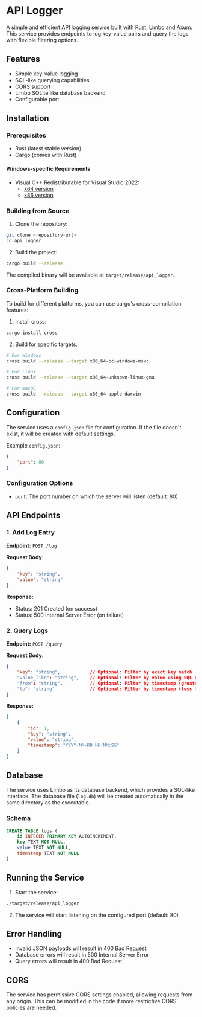 # API Logger

A simple and efficient API logging service built with Rust, Limbo and Axum. This service provides endpoints to log key-value pairs and query the logs with flexible filtering options.

## Features

- Simple key-value logging
- SQL-like querying capabilities
- CORS support
- Limbo SQLite like database backend
- Configurable port

## Installation

### Prerequisites

- Rust (latest stable version)
- Cargo (comes with Rust)

#### Windows-specific Requirements
- Visual C++ Redistributable for Visual Studio 2022:
  - [x64 version](https://aka.ms/vs/17/release/vc_redist.x64.exe)
  - [x86 version](https://aka.ms/vs/17/release/vc_redist.x86.exe)

### Building from Source

1. Clone the repository:
```bash
git clone <repository-url>
cd api_logger
```

2. Build the project:
```bash
cargo build --release
```

The compiled binary will be available at `target/release/api_logger`.

### Cross-Platform Building

To build for different platforms, you can use cargo's cross-compilation features:

1. Install cross:
```bash
cargo install cross
```

2. Build for specific targets:
```bash
# For Windows
cross build --release --target x86_64-pc-windows-msvc

# For Linux
cross build --release --target x86_64-unknown-linux-gnu

# For macOS
cross build --release --target x86_64-apple-darwin
```

## Configuration

The service uses a `config.json` file for configuration. If the file doesn't exist, it will be created with default settings.

Example `config.json`:
```json
{
    "port": 80
}
```

### Configuration Options

- `port`: The port number on which the server will listen (default: 80)

## API Endpoints

### 1. Add Log Entry

**Endpoint:** `POST /log`

**Request Body:**
```json
{
    "key": "string",
    "value": "string"
}
```

**Response:**
- Status: 201 Created (on success)
- Status: 500 Internal Server Error (on failure)

### 2. Query Logs

**Endpoint:** `POST /query`

**Request Body:**
```json
{
    "key": "string",           // Optional: Filter by exact key match
    "value_like": "string",    // Optional: Filter by value using SQL LIKE
    "from": "string",          // Optional: Filter by timestamp (greater than)
    "to": "string"             // Optional: Filter by timestamp (less than)
}
```

**Response:**
```json
[
    {
        "id": 1,
        "key": "string",
        "value": "string",
        "timestamp": "YYYY-MM-DD HH:MM:SS"
    }
]
```

## Database

The service uses Limbo as its database backend, which provides a SQL-like interface. The database file (`log.db`) will be created automatically in the same directory as the executable.

### Schema

```sql
CREATE TABLE logs (
    id INTEGER PRIMARY KEY AUTOINCREMENT,
    key TEXT NOT NULL,
    value TEXT NOT NULL,
    timestamp TEXT NOT NULL
)
```

## Running the Service

1. Start the service:
```bash
./target/release/api_logger
```

2. The service will start listening on the configured port (default: 80)

## Error Handling

- Invalid JSON payloads will result in 400 Bad Request
- Database errors will result in 500 Internal Server Error
- Query errors will result in 400 Bad Request

## CORS

The service has permissive CORS settings enabled, allowing requests from any origin. This can be modified in the code if more restrictive CORS policies are needed.

